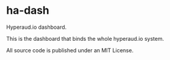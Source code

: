 ha-dash
=======

Hyperaud.io dashboard.

This is the dashboard that binds the whole hyperaud.io system.

All source code is published under an MIT License. 


